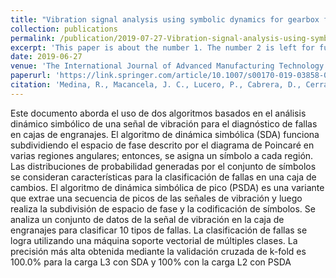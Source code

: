 ```yaml
---
title: "Vibration signal analysis using symbolic dynamics for gearbox fault diagnosis"
collection: publications
permalink: /publication/2019-07-27-Vibration-signal-analysis-using-symbolic-dynamics-for-gearbox-fault-diagnosis
excerpt: 'This paper is about the number 1. The number 2 is left for future work.'
date: 2019-06-27
venue: 'The International Journal of Advanced Manufacturing Technology'
paperurl: 'https://link.springer.com/article/10.1007/s00170-019-03858-0'
citation: 'Medina, R., Macancela, J. C., Lucero, P., Cabrera, D., Cerrada, M., Sánchez, R. V., & Vásquez, R. E. (2019). Vibration signal analysis using symbolic dynamics for gearbox fault diagnosis. The International Journal of Advanced Manufacturing Technology, 104(5-8), 2195-2214.'
---
```

Este documento aborda el uso de dos algoritmos basados ​​en el análisis dinámico simbólico de una señal de vibración para el diagnóstico de fallas en cajas de engranajes. El algoritmo de dinámica simbólica (SDA) funciona subdividiendo el espacio de fase descrito por el diagrama de Poincaré en varias regiones angulares; entonces, se asigna un símbolo a cada región. Las distribuciones de probabilidad generadas por el conjunto de símbolos se consideran características para la clasificación de fallas en una caja de cambios. El algoritmo de dinámica simbólica de pico (PSDA) es una variante que extrae una secuencia de picos de las señales de vibración y luego realiza la subdivisión de espacio de fase y la codificación de símbolos. Se analiza un conjunto de datos de la señal de vibración en la caja de engranajes para clasificar 10 tipos de fallas. La clasificación de fallas se logra utilizando una máquina soporte vectorial de múltiples clases. La precisión más alta obtenida mediante la validación cruzada de k-fold es 100.0% para la carga L3 con SDA y 100% con la carga L2 con PSDA